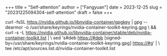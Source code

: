 +++
title = "Self-attention"
author = ["Fangyuan"]
date = 2023-12-25
slug = "20231225094304-self-attention"
draft = false
+++

curl -fsSL <https://nvidia.github.io/libnvidia-container/gpgkey> | gpg --dearmor -o /usr/share/keyrings/nvidia-container-toolkit-keyring.gpg \\
  &amp;&amp; curl -s -L <https://nvidia.github.io/libnvidia-container/stable/deb/nvidia-container-toolkit.list> | \\
    sed 's#deb <https://#deb> [signed-by=/usr/share/keyrings/nvidia-container-toolkit-keyring.gpg] <https://#g>' | \\
    tee /etc/apt/sources.list.d/nvidia-container-toolkit.list
